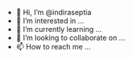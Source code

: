 - 👋 Hi, I’m @indiraseptia
- 👀 I’m interested in ...
- 🌱 I’m currently learning ...
- 💞️ I’m looking to collaborate on ...
- 📫 How to reach me ...

<!---
indiraseptia/indiraseptia is a ✨ special ✨ repository because its `README.md` (this file) appears on your GitHub profile.
You can click the Preview link to take a look at your changes.
--->
